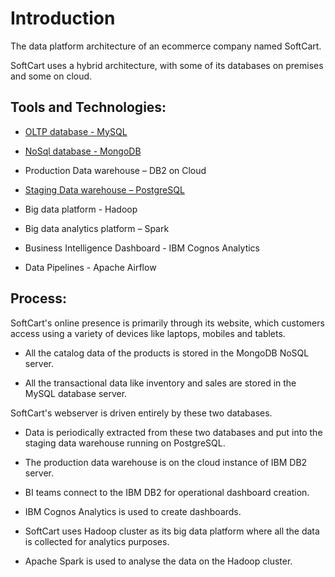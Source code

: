 # Introduction

The data platform architecture of an ecommerce company named SoftCart.

SoftCart uses a hybrid architecture, with some of its databases on premises and some on cloud.

## Tools and Technologies:

-   [OLTP database - MySQL](OLTP.md)

-   [NoSql database - MongoDB](NoSQL.md)

-   Production Data warehouse – DB2 on Cloud

-   [Staging Data warehouse – PostgreSQL](datawarehouse.md)

-   Big data platform - Hadoop

-   Big data analytics platform – Spark

-   Business Intelligence Dashboard - IBM Cognos Analytics

-   Data Pipelines - Apache Airflow

## Process:

SoftCart's online presence is primarily through its website, which customers access using a variety of devices like laptops, mobiles and tablets.

-   All the catalog data of the products is stored in the MongoDB NoSQL server.

-   All the transactional data like inventory and sales are stored in the MySQL database server.

SoftCart's webserver is driven entirely by these two databases.

-   Data is periodically extracted from these two databases and put into the staging data warehouse running on PostgreSQL.

-   The production data warehouse is on the cloud instance of IBM DB2 server.

-   BI teams connect to the IBM DB2 for operational dashboard creation.

-   IBM Cognos Analytics is used to create dashboards.

-   SoftCart uses Hadoop cluster as its big data platform where all the data is collected for analytics purposes.

-   Apache Spark is used to analyse the data on the Hadoop cluster.
